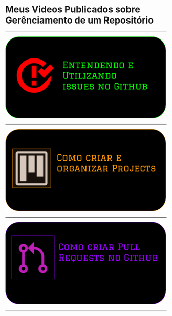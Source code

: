 # Meus Videos Publicados sobre Gerênciamento de um Repositório

---

[![](images/video_images/issues_github.png)](https://youtu.be/XEwH48El_1s)

---

[![](images/video_images/projects_github.png)](https://youtu.be/XjobnItmYWg)

---

[![](images/video_images/pr_github.png)](https://youtu.be/Y35Zw5dkwsM)

---